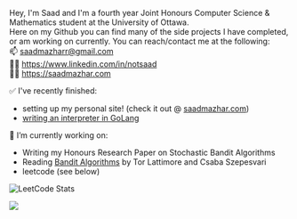 Hey, I'm Saad and I'm a fourth year Joint Honours Computer Science & Mathematics student at the University of Ottawa.  
Here on my Github you can find many of the side projects I have completed, or am working on currently.
You can reach/contact me at the following:  
📫 saadmazharr@gmail.com  
🧑‍💼 https://www.linkedin.com/in/notsaad  
🧑‍💻 https://saadmazhar.com

✅ I've recently finished:
- setting up my personal site! (check it out @ [saadmazhar.com](https://saadmazhar.com))
- [writing an interpreter in GoLang](https://www.github.com/notsaad/interpreter)

🔭 I’m currently working on:
- Writing my Honours Research Paper on Stochastic Bandit Algorithms
- Reading [Bandit Algorithms](https://tor-lattimore.com/downloads/book/book.pdf) by Tor Lattimore and Csaba Szepesvari
- leetcode (see below)

![LeetCode Stats](https://leetcard.jacoblin.cool/notsaad?theme=dark&font=Source%20Serif%204&ext=heatmap)

![](https://github-readme-streak-stats.herokuapp.com/?user=notsaad&theme=dark&hide_border=false)<br/>
